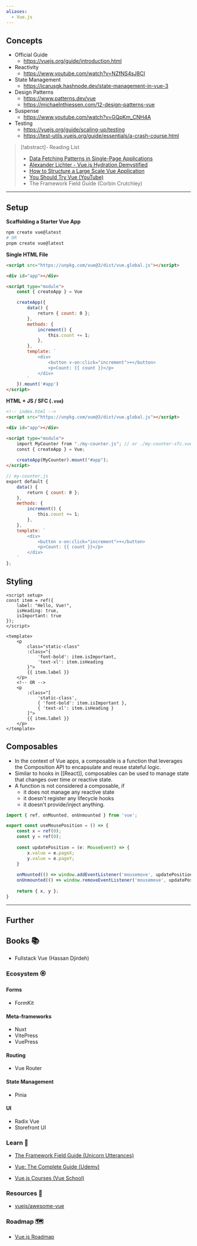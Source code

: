 ```yaml
---
aliases:
  - Vue.js
---
```


## Concepts

- Official Guide
    - https://vuejs.org/guide/introduction.html
- Reactivity
    - https://www.youtube.com/watch?v=NZfNS4sJ8CI
- State Management
    - https://icarusgk.hashnode.dev/state-management-in-vue-3
- Design Patterns
    - https://www.patterns.dev/vue
    - https://michaelnthiessen.com/12-design-patterns-vue
- Suspense
    - https://www.youtube.com/watch?v=GQpKm_CNH4A
- Testing
    - https://vuejs.org/guide/scaling-up/testing
    - https://test-utils.vuejs.org/guide/essentials/a-crash-course.html

> [!abstract]- Reading List
> - [Data Fetching Patterns in Single-Page Applications](https://martinfowler.com/articles/data-fetch-spa.html)
> - [Alexander Lichter - Vue.js Hydration Demystified](https://www.youtube.com/watch?v=TYyEjN0UrfA)
> - [How to Structure a Large Scale Vue Application](https://vueschool.io/articles/vuejs-tutorials/how-to-structure-a-large-scale-vue-application/)
> - [You Should Try Vue (YouTube)](https://www.youtube.com/watch?v=TkJMtssND-U)
> - The Framework Field Guide (Corbin Crutchley)

---

## Setup

**Scaffolding a Starter Vue App**

```bash
npm create vue@latest
# OR
pnpm create vue@latest
```

**Single HTML File**

```html
<script src="https://unpkg.com/vue@3/dist/vue.global.js"></script>

<div id="app"></div>

<script type="module">
    const { createApp } = Vue

    createApp({
        data() {
            return { count: 0 };
        },
        methods: {
            increment() {
                this.count += 1;
            },
        },
        template: `
            <div>
                <button v-on:click="increment">+</button>
                <p>Count: {{ count }}</p>
            </div>
        `
    }).mount('#app')
</script>
```

**HTML + JS / SFC (`.vue`)**

```html
<!-- index.html -->
<script src="https://unpkg.com/vue@3/dist/vue.global.js"></script>

<div id="app"></div>

<script type="module">
    import MyCounter from "./my-counter.js"; // or ./my-counter-sfc.vue
    const { createApp } = Vue;
    
    createApp(MyCounter).mount("#app");
</script>
```

```js
// my-counter.js
export default {
    data() {
        return { count: 0 };
    },
    methods: {
        increment() {
            this.count += 1;
        },
    },
    template: `
        <div>
            <button v-on:click="increment">+</button>
            <p>Count: {{ count }}</p>
        </div>
    `
};
```

## Styling

```vue
<script setup>
const item = ref({
    label: "Hello, Vue!",
    isHeading: true,
    isImportant: true
});
</script>

<template>
    <p 
        class="static-class"
        :class="{
            'font-bold': item.isImportant,
            'text-xl': item.isHeading
        }">
        {{ item.label }}
    </p>
    <!-- OR -->
    <p
        :class="[
            'static-class',
            { 'font-bold': item.isImportant },
            { 'text-xl': item.isHeading }
        ]">
        {{ item.label }}
    </p>
</template>
```

## Composables

- In the context of Vue apps, a composable is a function that leverages the Composition API to encapsulate and reuse stateful logic.
- Similar to hooks in [[React]], composables can be used to manage state that changes over time or reactive state.
- A function is not considered a composable, if 
    - it does not manage any reactive state 
    - it doesn't register any lifecycle hooks
    - it doesn't provide/inject anything.

```ts
import { ref, onMounted, onUnmounted } from 'vue';

export const useMousePosition = () => {
    const x = ref(0);
    const y = ref(0);
    
    const updatePosition = (e: MouseEvent) => {
        x.value = e.pageX;
        y.value = e.pageY;
    }
    
    onMounted(() => window.addEventListener('mousemove', updatePosition));
    onUnmounted(() => window.removeEventListener('mousemove', updatePosition));
    
    return { x, y };
}
```

---
## Further

## Books 📚

- Fullstack Vue (Hassan Djirdeh)

### Ecosystem 🏵

#### Forms

- FormKit

#### Meta-frameworks 

- Nuxt 
- VitePress
- VuePress

#### Routing

- Vue Router

#### State Management

- Pinia

#### UI

- Radix Vue
- Storefront UI

### Learn 🧠

- [The Framework Field Guide (Unicorn Utterances)](https://unicorn-utterances.com/collections/framework-field-guide)

- [Vue: The Complete Guide (Udemy)](https://www.udemy.com/course/vuejs-2-the-complete-guide/)

- [Vue.js Courses (Vue School)](https://vueschool.io/courses)

### Resources 🧩

- [vuejs/awesome-vue](https://github.com/vuejs/awesome-vue#readme)

### Roadmap 🗺

- [Vue.js Roadmap](https://roadmap.sh/vue)